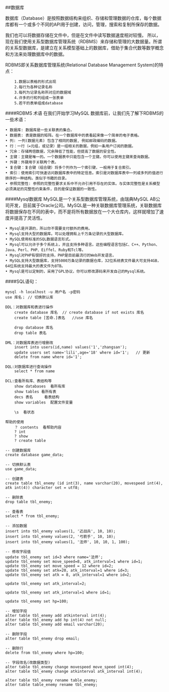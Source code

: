 ##数据库

数据库（Database）是按照数据结构来组织、存储和管理数据的仓库，每个数据库都有一个或多个不同的API用于创建，访问，管理，搜索和复制所保存的数据。

我们也可以将数据存储在文件中，但是在文件中读写数据速度相对较慢。
所以，现在我们使用关系型数据库管理系统（RDBMS）来存储和管理的大数据量。所谓的关系型数据库，是建立在关系模型基础上的数据库，借助于集合代数等数学概念和方法来处理数据库中的数据。

RDBMS即关系数据库管理系统(Relational Database Management System)的特点：

        1.数据以表格的形式出现
        2.每行为各种记录名称
        3.每列为记录名称所对应的数据域
        4.许多的行和列组成一张表单
        5.若干的表单组成database


####RDBMS 术语
在我们开始学习MySQL 数据库前，让我们先了解下RDBMS的一些术语：

```
• 数据库: 数据库是一些关联表的集合。
• 数据表: 表是数据的矩阵。在一个数据库中的表看起来像一个简单的电子表格。
• 列: 一列(数据元素) 包含了相同的数据, 例如邮政编码的数据。
• 行：一行（=元组，或记录）是一组相关的数据，例如一条用户订阅的数据。
• 冗余：存储两倍数据，冗余降低了性能，但提高了数据的安全性。
• 主键：主键是唯一的。一个数据表中只能包含一个主键。你可以使用主键来查询数据。
• 外键：外键用于关联两个表。
• 复合键：复合键（组合键）将多个列作为一个索引键，一般用于复合索引。
• 索引：使用索引可快速访问数据库表中的特定信息。索引是对数据库表中一列或多列的值进行排序的一种结构。类似于书籍的目录。
• 参照完整性: 参照的完整性要求关系中不允许引用不存在的实体。与实体完整性是关系模型必须满足的完整性约束条件，目的是保证数据的一致性。
```

####Mysql数据库
MySQL是一个关系型数据库管理系统，由瑞典MySQL AB公司开发，目前属于Oracle公司。MySQL是一种关联数据库管理系统，关联数据库将数据保存在不同的表中，而不是将所有数据放在一个大仓库内，这样就增加了速度并提高了灵活性。

```
• Mysql是开源的，所以你不需要支付额外的费用。
• Mysql支持大型的数据库。可以处理拥有上千万条记录的大型数据库。
• MySQL使用标准的SQL数据语言形式。
• Mysql可以允许于多个系统上，并且支持多种语言。这些编程语言包括C、C++、Python、Java、Perl、PHP、Eiffel、Ruby和Tcl等。
• Mysql对PHP有很好的支持，PHP是目前最流行的Web开发语言。
• MySQL支持大型数据库，支持5000万条记录的数据仓库，32位系统表文件最大可支持4GB，64位系统支持最大的表文件为8TB。
• Mysql是可以定制的，采用了GPL协议，你可以修改源码来开发自己的Mysql系统。
```



####SQL语句：

```
mysql -h localhost -u 用户名 -p密码
use 库名；	// 切换默认库

DDL：对数据库和表进行操作
	create database 库名	// create database if not exists 库名
	create table [苦命.]表名   //use 库名

	drop database 库名
	drop table 表名

DML：对数据库表进行增删改
	insert into users(id,name) values('1','zhangsan');
	update users set name='lili',age='18' where id='1';   // 更新
	delete from name where id='1';

DQL:对数据库进行查询操作
	select * from name

DCL:查看所有库、表结构等
	show databases	看所有库
	show tables	看所有表
	decs 表名		看表结构
	show variables	配置文件变量

	\s	看状态

帮助的使用
	？ contents	看帮助内容
	? int
	? show
	? create table

-- 创建数据库
create database game_data;

-- 切换默认表
use game_data;

-- 创建表
create table tbl_enemy (id int(3), name varchar(20), movespeed int(4), atk int(4)) character set = utf8;

-- 删除表
drop table tbl_enemy;

-- 查看表
select * from tbl_enemy;

-- 添加数据
insert into tbl_enemy values(1, '近战兵', 10, 10);
insert into tbl_enemy values(2, '弓箭手', 10, 10);
insert into tbl_enemy values(1, '法师', 10, 10, 1, 100);

-- 修改字段值
update tbl_enemy set id=3 where name='法师';
update tbl_enemy set move_speed=8, atk_interval=1 where id=1;
update tbl_enemy set move_speed = 12 where id=2;
update tbl_enemy set atk=20, atk_interval=1 where id=3;
update tbl_enemy set atk = 8, atk_interval=1 where id=2;

update tbl_enemy set atk_interval=2;

update tbl_enemy set atk_interval=1 where id=1;

update tbl_enemy set hp=100;

-- 增加字段
alter table tbl_enemy add atkinterval int(4);
alter table tbl_enemy add hp int(4) not null;
alter table tbl_enemy add email varchar(20);

-- 删除字段
alter table tbl_enemy drop email;

-- 删除行
delete from tbl_enemy where hp=100;

-- 字段改名(改数据类型)
alter table tbl_enemy change movespeed move_speed int(4);
alter table tbl_enemy change atkinterval atk_interval int(4);

alter table tbl_enemy rename table_enemy;
alter table table_enemy rename tbl_enemy;

```





